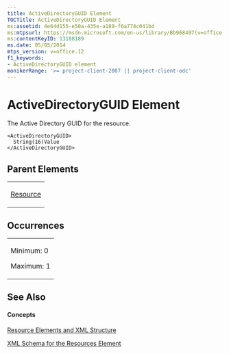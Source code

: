 ```yaml
---
title: ActiveDirectoryGUID Element
TOCTitle: ActiveDirectoryGUID Element
ms:assetid: 4e64d155-e50a-435e-a189-f6a774c041bd
ms:mtpsurl: https://msdn.microsoft.com/en-us/library/Bb968497(v=office.12)
ms:contentKeyID: 13188189
ms.date: 05/05/2014
mtps_version: v=office.12
f1_keywords:
- ActiveDirectoryGUID element
monikerRange: '>= project-client-2007 || project-client-odc'
---
```


# ActiveDirectoryGUID Element

The Active Directory GUID for the resource.

    <ActiveDirectoryGUID>
      String(16)Value
    </ActiveDirectoryGUID>

## Parent Elements

<table>
<colgroup>
<col style="width: 100%" />
</colgroup>
<tbody>
<tr class="odd">
<td><p><a href="resource-element.md">Resource</a></p></td>
</tr>
</tbody>
</table>

## Occurrences

<table>
<colgroup>
<col style="width: 100%" />
</colgroup>
<tbody>
<tr class="odd">
<td><p>Minimum: 0</p>
<p>Maximum: 1</p></td>
</tr>
</tbody>
</table>

## See Also

#### Concepts

[Resource Elements and XML Structure](resource-elements-and-xml-structure.md)

[XML Schema for the Resources Element](xml-schema-for-the-resources-element.md)

